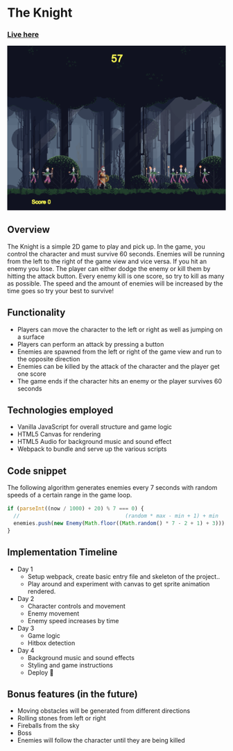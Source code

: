 # The Knight 

### [Live here](https://heimanchan.github.io/The-Knight/)
![main](./img/the-knight.png)

## Overview
The Knight is a simple 2D game to play and pick up. In the game, you control the character and must survive 60 seconds. Enemies will be running from the left to the right of the game view and vice versa. If you hit an enemy you lose. The player can either dodge the enemy or kill them by hitting the attack button. Every enemy kill is one score, so try to kill as many as possible. The speed and the amount of enemies will be increased by the time goes so try your best to survive!

## Functionality
* Players can move the character to the left or right as well as jumping on a surface
* Players can perform an attack by pressing a button
* Enemies are spawned from the left or right of the game view and run to the opposite direction
* Enemies can be killed by the attack of the character and the player get one score
* The game ends if the character hits an enemy or the player survives 60 seconds

## Technologies employed
* Vanilla JavaScript for overall structure and game logic
* HTML5 Canvas for rendering
* HTML5 Audio for background music and sound effect
* Webpack to bundle and serve up the various scripts

## Code snippet
The following algorithm generates enemies every 7 seconds with random speeds of a certain range in the game loop.
```js
if (parseInt((now / 1000) + 20) % 7 === 0) {
  //                                  (random * max - min + 1) + min
  enemies.push(new Enemy(Math.floor((Math.random() * 7 - 2 + 1) + 3)));
}
```

## Implementation Timeline
* Day 1
  * Setup webpack, create basic entry file and skeleton of the project..
  * Play around and experiment with canvas to get sprite animation rendered.
* Day 2
  * Character controls and movement
  * Enemy movement
  * Enemy speed increases by time
* Day 3 
  * Game logic
  * Hitbox detection
* Day 4
  * Background music and sound effects
  * Styling and game instructions
  * Deploy

## Bonus features (in the future)
* Moving obstacles will be generated from different directions
* Rolling stones from left or right
* Fireballs from the sky
* Boss
* Enemies will follow the character until they are being killed